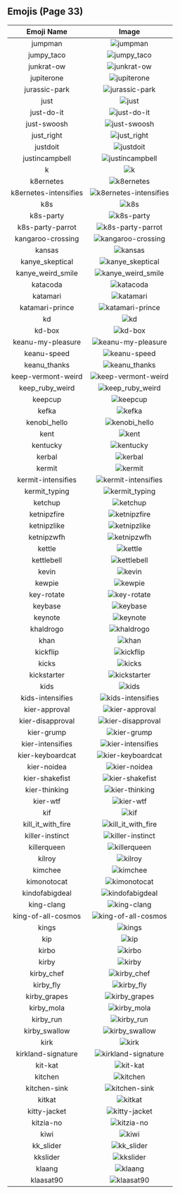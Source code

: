 
  ## Emojis (Page 33)
  |Emoji Name|Image|
  | :-: | :-: |
  |jumpman| ![jumpman](/output/jumpman.png)|
  |jumpy_taco| ![jumpy_taco](/output/jumpy_taco.gif)|
  |junkrat-ow| ![junkrat-ow](/output/junkrat-ow.png)|
  |jupiterone| ![jupiterone](/output/jupiterone.png)|
  |jurassic-park| ![jurassic-park](/output/jurassic-park.png)|
  |just| ![just](/output/just.png)|
  |just-do-it| ![just-do-it](/output/just-do-it.png)|
  |just-swoosh| ![just-swoosh](/output/just-swoosh.png)|
  |just_right| ![just_right](/output/just_right.png)|
  |justdoit| ![justdoit](/output/justdoit.png)|
  |justincampbell| ![justincampbell](/output/justincampbell)|
  |k| ![k](/output/k.png)|
  |k8ernetes| ![k8ernetes](/output/k8ernetes.png)|
  |k8ernetes-intensifies| ![k8ernetes-intensifies](/output/k8ernetes-intensifies.gif)|
  |k8s| ![k8s](/output/k8s)|
  |k8s-party| ![k8s-party](/output/k8s-party.gif)|
  |k8s-party-parrot| ![k8s-party-parrot](/output/k8s-party-parrot.gif)|
  |kangaroo-crossing| ![kangaroo-crossing](/output/kangaroo-crossing.jpg)|
  |kansas| ![kansas](/output/kansas.jpg)|
  |kanye_skeptical| ![kanye_skeptical](/output/kanye_skeptical.jpg)|
  |kanye_weird_smile| ![kanye_weird_smile](/output/kanye_weird_smile.png)|
  |katacoda| ![katacoda](/output/katacoda.png)|
  |katamari| ![katamari](/output/katamari.gif)|
  |katamari-prince| ![katamari-prince](/output/katamari-prince.gif)|
  |kd| ![kd](/output/kd.png)|
  |kd-box| ![kd-box](/output/kd-box.png)|
  |keanu-my-pleasure| ![keanu-my-pleasure](/output/keanu-my-pleasure.gif)|
  |keanu-speed| ![keanu-speed](/output/keanu-speed.gif)|
  |keanu_thanks| ![keanu_thanks](/output/keanu_thanks.gif)|
  |keep-vermont-weird| ![keep-vermont-weird](/output/keep-vermont-weird.jpg)|
  |keep_ruby_weird| ![keep_ruby_weird](/output/keep_ruby_weird.png)|
  |keepcup| ![keepcup](/output/keepcup.png)|
  |kefka| ![kefka](/output/kefka.gif)|
  |kenobi_hello| ![kenobi_hello](/output/kenobi_hello.png)|
  |kent| ![kent](/output/kent.png)|
  |kentucky| ![kentucky](/output/kentucky.png)|
  |kerbal| ![kerbal](/output/kerbal.png)|
  |kermit| ![kermit](/output/kermit.png)|
  |kermit-intensifies| ![kermit-intensifies](/output/kermit-intensifies.gif)|
  |kermit_typing| ![kermit_typing](/output/kermit_typing.gif)|
  |ketchup| ![ketchup](/output/ketchup.png)|
  |ketnipzfire| ![ketnipzfire](/output/ketnipzfire.jpg)|
  |ketnipzlike| ![ketnipzlike](/output/ketnipzlike.png)|
  |ketnipzwfh| ![ketnipzwfh](/output/ketnipzwfh.png)|
  |kettle| ![kettle](/output/kettle.jpg)|
  |kettlebell| ![kettlebell](/output/kettlebell.jpg)|
  |kevin| ![kevin](/output/kevin.gif)|
  |kewpie| ![kewpie](/output/kewpie.jpg)|
  |key-rotate| ![key-rotate](/output/key-rotate.gif)|
  |keybase| ![keybase](/output/keybase.png)|
  |keynote| ![keynote](/output/keynote.jpg)|
  |khaldrogo| ![khaldrogo](/output/khaldrogo.jpg)|
  |khan| ![khan](/output/khan.gif)|
  |kickflip| ![kickflip](/output/kickflip.gif)|
  |kicks| ![kicks](/output/kicks.png)|
  |kickstarter| ![kickstarter](/output/kickstarter.png)|
  |kids| ![kids](/output/kids.png)|
  |kids-intensifies| ![kids-intensifies](/output/kids-intensifies.gif)|
  |kier-approval| ![kier-approval](/output/kier-approval.png)|
  |kier-disapproval| ![kier-disapproval](/output/kier-disapproval.png)|
  |kier-grump| ![kier-grump](/output/kier-grump)|
  |kier-intensifies| ![kier-intensifies](/output/kier-intensifies.gif)|
  |kier-keyboardcat| ![kier-keyboardcat](/output/kier-keyboardcat.gif)|
  |kier-noidea| ![kier-noidea](/output/kier-noidea.png)|
  |kier-shakefist| ![kier-shakefist](/output/kier-shakefist.png)|
  |kier-thinking| ![kier-thinking](/output/kier-thinking.png)|
  |kier-wtf| ![kier-wtf](/output/kier-wtf.png)|
  |kif| ![kif](/output/kif.png)|
  |kill_it_with_fire| ![kill_it_with_fire](/output/kill_it_with_fire.gif)|
  |killer-instinct| ![killer-instinct](/output/killer-instinct.png)|
  |killerqueen| ![killerqueen](/output/killerqueen.png)|
  |kilroy| ![kilroy](/output/kilroy.png)|
  |kimchee| ![kimchee](/output/kimchee.png)|
  |kimonotocat| ![kimonotocat](/output/kimonotocat.png)|
  |kindofabigdeal| ![kindofabigdeal](/output/kindofabigdeal.png)|
  |king-clang| ![king-clang](/output/king-clang.png)|
  |king-of-all-cosmos| ![king-of-all-cosmos](/output/king-of-all-cosmos.png)|
  |kings| ![kings](/output/kings.png)|
  |kip| ![kip](/output/kip.jpg)|
  |kirbo| ![kirbo](/output/kirbo.gif)|
  |kirby| ![kirby](/output/kirby.gif)|
  |kirby_chef| ![kirby_chef](/output/kirby_chef.gif)|
  |kirby_fly| ![kirby_fly](/output/kirby_fly.gif)|
  |kirby_grapes| ![kirby_grapes](/output/kirby_grapes.gif)|
  |kirby_mola| ![kirby_mola](/output/kirby_mola.png)|
  |kirby_run| ![kirby_run](/output/kirby_run.gif)|
  |kirby_swallow| ![kirby_swallow](/output/kirby_swallow.gif)|
  |kirk| ![kirk](/output/kirk.png)|
  |kirkland-signature| ![kirkland-signature](/output/kirkland-signature.png)|
  |kit-kat| ![kit-kat](/output/kit-kat.png)|
  |kitchen| ![kitchen](/output/kitchen.png)|
  |kitchen-sink| ![kitchen-sink](/output/kitchen-sink.png)|
  |kitkat| ![kitkat](/output/kitkat.png)|
  |kitty-jacket| ![kitty-jacket](/output/kitty-jacket.png)|
  |kitzia-no| ![kitzia-no](/output/kitzia-no.png)|
  |kiwi| ![kiwi](/output/kiwi.jpg)|
  |kk_slider| ![kk_slider](/output/kk_slider.jpg)|
  |kkslider| ![kkslider](/output/kkslider.png)|
  |klaang| ![klaang](/output/klaang.jpg)|
  |klaasat90| ![klaasat90](/output/klaasat90.png)|
  